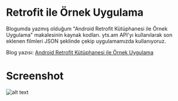 # Retrofit ile Örnek Uygulama

Blogumda yazmış olduğum "Android Retrofit Kütüphanesi ile Örnek Uygulama" makalesinin kaynak kodları. yts.am API'yı kullanılarak son eklenen filmleri JSON şeklinde çekip uygulamamızda kullanıyoruz.

Blog yazısı: [Android Retrofit Kütüphanesi ile Örnek Uygulama](https://mucahitkambur.wordpress.com/2018/06/27/android-retrofit-kutuphanesi-ile-ornek-uygulama/)

# Screenshot
![alt text](https://mucahitkambur.files.wordpress.com/2018/06/screenshot_11.png)
